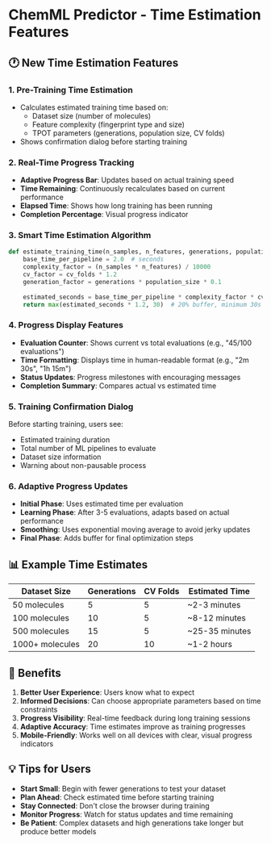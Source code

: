 # ChemML Predictor - Time Estimation Features

## 🕐 New Time Estimation Features

### 1. **Pre-Training Time Estimation**
- Calculates estimated training time based on:
  - Dataset size (number of molecules)
  - Feature complexity (fingerprint type and size)
  - TPOT parameters (generations, population size, CV folds)
- Shows confirmation dialog before starting training

### 2. **Real-Time Progress Tracking**
- **Adaptive Progress Bar**: Updates based on actual training speed
- **Time Remaining**: Continuously recalculates based on current performance
- **Elapsed Time**: Shows how long training has been running
- **Completion Percentage**: Visual progress indicator

### 3. **Smart Time Estimation Algorithm**
```python
def estimate_training_time(n_samples, n_features, generations, population_size, cv_folds):
    base_time_per_pipeline = 2.0  # seconds
    complexity_factor = (n_samples * n_features) / 10000
    cv_factor = cv_folds * 1.2
    generation_factor = generations * population_size * 0.1
    
    estimated_seconds = base_time_per_pipeline * complexity_factor * cv_factor + generation_factor
    return max(estimated_seconds * 1.2, 30)  # 20% buffer, minimum 30s
```

### 4. **Progress Display Features**
- **Evaluation Counter**: Shows current vs total evaluations (e.g., "45/100 evaluations")
- **Time Formatting**: Displays time in human-readable format (e.g., "2m 30s", "1h 15m")
- **Status Updates**: Progress milestones with encouraging messages
- **Completion Summary**: Compares actual vs estimated time

### 5. **Training Confirmation Dialog**
Before starting training, users see:
- Estimated training duration
- Total number of ML pipelines to evaluate
- Dataset size information
- Warning about non-pausable process

### 6. **Adaptive Progress Updates**
- **Initial Phase**: Uses estimated time per evaluation
- **Learning Phase**: After 3-5 evaluations, adapts based on actual performance
- **Smoothing**: Uses exponential moving average to avoid jerky updates
- **Final Phase**: Adds buffer for final optimization steps

## 📊 Example Time Estimates

| Dataset Size | Generations | CV Folds | Estimated Time |
|-------------|-------------|----------|----------------|
| 50 molecules | 5 | 5 | ~2-3 minutes |
| 100 molecules | 10 | 5 | ~8-12 minutes |
| 500 molecules | 15 | 5 | ~25-35 minutes |
| 1000+ molecules | 20 | 10 | ~1-2 hours |

## 🎯 Benefits

1. **Better User Experience**: Users know what to expect
2. **Informed Decisions**: Can choose appropriate parameters based on time constraints
3. **Progress Visibility**: Real-time feedback during long training sessions
4. **Adaptive Accuracy**: Time estimates improve as training progresses
5. **Mobile-Friendly**: Works well on all devices with clear, visual progress indicators

## 💡 Tips for Users

- **Start Small**: Begin with fewer generations to test your dataset
- **Plan Ahead**: Check estimated time before starting training
- **Stay Connected**: Don't close the browser during training
- **Monitor Progress**: Watch for status updates and time remaining
- **Be Patient**: Complex datasets and high generations take longer but produce better models
